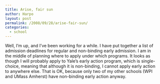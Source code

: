 ```yaml
---
title: Arise, fair sun
author: Harpo
layout: post
permalink: /2008/09/28/arise-fair-sun/
categories:
  - school
---
```

Well, I&#8217;m up, and I&#8217;ve been working for a while. I have put together a list of admission deadlines for regular and non-binding early admission. I am in the middle of planning where to apply under which programs. It looks as though I will probably apply to Yale&#8217;s early action program, which is single-choice, meaning that although it is non-binding, I cannot apply early action to anywhere else. That is OK, because only two of my other schools (WPI and UMass Amherst) have non-binding early action anyway.